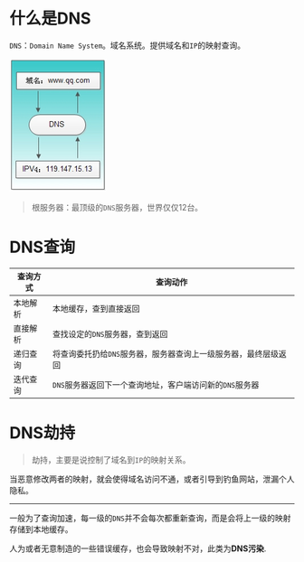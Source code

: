 # 什么是DNS

``DNS``：``Domain Name System``。域名系统。提供域名和``IP``的映射查询。

![img](../.imgs/dns)

> 根服务器：最顶级的``DNS``服务器，世界仅仅12台。

# DNS查询

| 查询方式 | 查询动作                                                     |
| -------- | ------------------------------------------------------------ |
| 本地解析 | 本地缓存，查到直接返回                                       |
| 直接解析 | 查找设定的``DNS``服务器，查到返回                            |
| 递归查询 | 将查询委托扔给``DNS``服务器，服务器查询上一级服务器，最终层级返回 |
| 迭代查询 | ``DNS``服务器返回下一个查询地址，客户端访问新的``DNS``服务器 |

# DNS劫持

>  劫持，主要是说控制了域名到``IP``的映射关系。

当恶意修改两者的映射，就会使得域名访问不通，或者引导到钓鱼网站，泄漏个人隐私。

---

一般为了查询加速，每一级的``DNS``并不会每次都重新查询，而是会将上一级的映射存储到本地缓存。

人为或者无意制造的一些错误缓存，也会导致映射不对，此类为**DNS污染**.